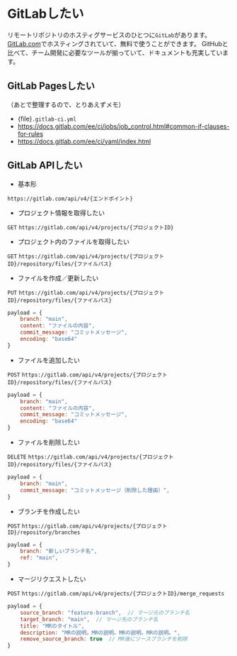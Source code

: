 # GitLabしたい

リモートリポジトリのホスティグサービスのひとつに``GitLab``があります。
[GitLab.com](https://about.gitlab.com/)でホスティングされていて、無料で使うことができます。
GitHubと比べて、チーム開発に必要なツールが揃っていて、ドキュメントも充実しています。

## GitLab Pagesしたい

（あとで整理するので、とりあえずメモ）

- {file}``.gitlab-ci.yml``
- https://docs.gitlab.com/ee/ci/jobs/job_control.html#common-if-clauses-for-rules
- https://docs.gitlab.com/ee/ci/yaml/index.html

## GitLab APIしたい

- 基本形

`https://gitlab.com/api/v4/{エンドポイント}`

- プロジェクト情報を取得したい

`GET`
`https://gitlab.com/api/v4/projects/{プロジェクトID}`

- プロジェクト内のファイルを取得したい

`GET`
`https://gitlab.com/api/v4/projects/{プロジェクトID}/repository/files/{ファイルパス}`

- ファイルを作成／更新したい

`PUT`
`https://gitlab.com/api/v4/projects/{プロジェクトID}/repository/files/{ファイルパス}`

```js
payload = {
    branch: "main",
    content: "ファイルの内容",
    commit_message: "コミットメッセージ",
    encoding: "base64"
}
```

- ファイルを追加したい

`POST`
`https://gitlab.com/api/v4/projects/{プロジェクトID}/repository/files/{ファイルパス}`

```js
payload = {
    branch: "main",
    content: "ファイルの内容",
    commit_message: "コミットメッセージ",
    encoding: "base64"
}
```

- ファイルを削除したい

`DELETE`
`https://gitlab.com/api/v4/projects/{プロジェクトID}/repository/files/{ファイルパス}`

```js
payload = {
    branch: "main",
    commit_message: "コミットメッセージ（削除した理由）",
}
```

- ブランチを作成したい

`POST`
`https://gitlab.com/api/v4/projects/{プロジェクトID}/repository/branches`

```js
payload = {
    branch: "新しいブランチ名",
    ref: "main",
}
```

- マージリクエストしたい

`POST`
`https://gitlab.com/api/v4/projects/{プロジェクトID}/merge_requests`

```js
payload = {
    source_branch: "feature-branch",  // マージ元のブランチ名
    target_branch: "main",  // マージ先のブランチ名
    title: "MRのタイトル",
    description: "MRの説明。MRの説明。MRの説明。MRの説明。",
    remove_source_branch: true  // MR後にソースブランチを削除
}
```
